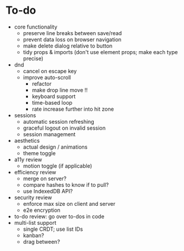 # To-do

- core functionality
  - preserve line breaks between save/read
  - prevent data loss on browser navigation
  - make delete dialog relative to button
  - tidy props & imports (don't use element props; make each type precise)
- dnd
  - cancel on escape key
  - improve auto-scroll
    - refactor
    - make drop line move !!
    - keyboard support
    - time-based loop
    - rate increase further into hit zone
- sessions
  - automatic session refreshing
  - graceful logout on invalid session
  - session management
- aesthetics
  - actual design / animations
  - theme toggle
- a11y review
  - motion toggle (if applicable)
- efficiency review
  - merge on server?
  - compare hashes to know if to pull?
  - use IndexedDB API?
- security review
  - enforce max size on client and server
  - e2e encryption
- to-do review: go over to-dos in code
- multi-list support
  - single CRDT; use list IDs
  - kanban?
  - drag between?
